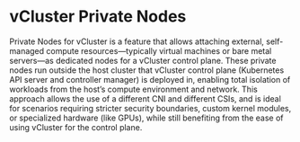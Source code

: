 # vCluster Private Nodes

Private Nodes for vCluster is a feature that allows attaching external, self-managed compute resources—typically virtual machines or bare metal servers—as dedicated nodes for a vCluster control plane. These private nodes run outside the host cluster that vCluster control plane (Kubernetes API server and controller manager) is deployed in, enabling total isolation of workloads from the host’s compute environment and network. This approach allows the use of a different CNI and different CSIs, and is ideal for scenarios requiring stricter security boundaries, custom kernel modules, or specialized hardware (like GPUs), while still benefiting from the ease of using vCluster for the control plane.
